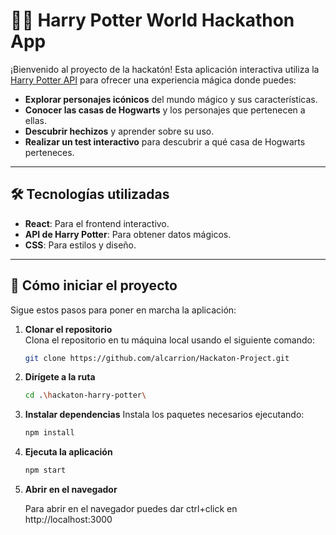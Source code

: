 
# 🧙‍♂️ Harry Potter World Hackathon App 

¡Bienvenido al proyecto de la hackatón! Esta aplicación interactiva utiliza la [Harry Potter API](https://hp-api.herokuapp.com/) para ofrecer una experiencia mágica donde puedes:

- **Explorar personajes icónicos** del mundo mágico y sus características.
- **Conocer las casas de Hogwarts** y los personajes que pertenecen a ellas.
- **Descubrir hechizos** y aprender sobre su uso.
- **Realizar un test interactivo** para descubrir a qué casa de Hogwarts perteneces.

---

## 🛠️ Tecnologías utilizadas

- **React**: Para el frontend interactivo.
- **API de Harry Potter**: Para obtener datos mágicos.
- **CSS**: Para estilos y diseño.

---

## 🚀 Cómo iniciar el proyecto

Sigue estos pasos para poner en marcha la aplicación:


1. **Clonar el repositorio**  
   Clona el repositorio en tu máquina local usando el siguiente comando:  

   ```bash
   git clone https://github.com/alcarrion/Hackaton-Project.git

2. **Dirígete a la ruta**  
   ```bash
   cd .\hackaton-harry-potter\

3. **Instalar dependencias**
    Instala los paquetes necesarios ejecutando:
    ```bash
    npm install

5. **Ejecuta la aplicación**
    ```bash
    npm start

6. **Abrir en el navegador**
   
   Para abrir en el navegador puedes dar ctrl+click en http://localhost:3000 
    
